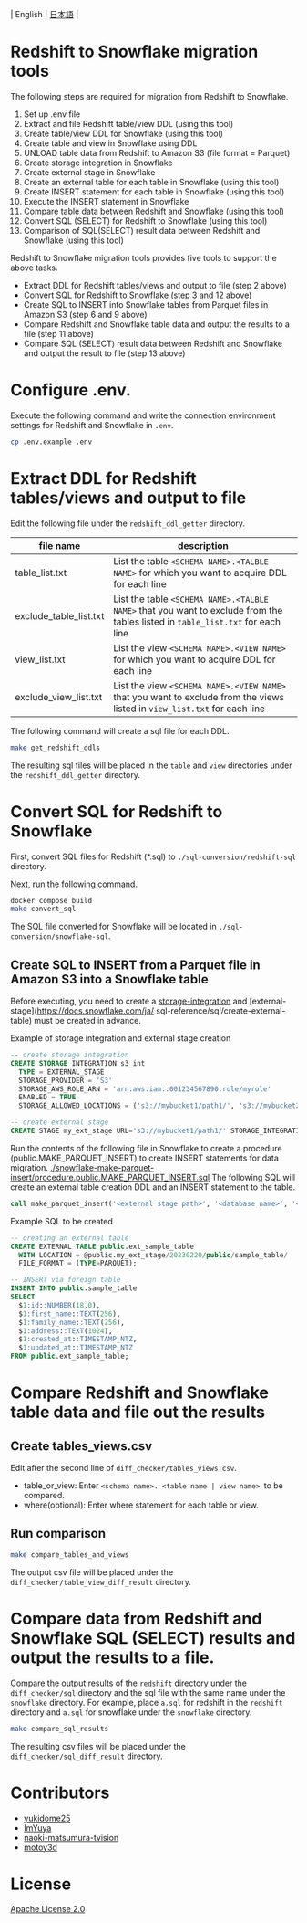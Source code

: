 | English | [日本語](./i18n/README.ja.md) |

# Redshift to Snowflake migration tools

<!-- # Short Description -->
The following steps are required for migration from Redshift to Snowflake.

1. Set up .env file
2. Extract and file Redshift table/view DDL (using this tool)
3. Create table/view DDL for Snowflake (using this tool)
4. Create table and view in Snowflake using DDL
5. UNLOAD table data from Redshift to Amazon S3 (file format = Parquet)
6. Create storage integration in Snowflake
7. Create external stage in Snowflake
8. Create an external table for each table in Snowflake (using this tool)
9. Create INSERT statement for each table in Snowflake (using this tool)
10. Execute the INSERT statement in Snowflake
11. Compare table data between Redshift and Snowflake (using this tool)
12. Convert SQL (SELECT) for Redshift to Snowflake (using this tool) 
13. Comparison of SQL(SELECT) result data between Redshift and Snowflake (using this tool)

Redshift to Snowflake migration tools provides five tools to support the above tasks.
- Extract DDL for Redshift tables/views and output to file (step 2 above)
- Convert SQL for Redshift to Snowflake (step 3 and 12 above)
- Create SQL to INSERT into Snowflake tables from Parquet files in Amazon S3 (step 6 and 9 above)
- Compare Redshift and Snowflake table data and output the results to a file (step 11 above)
- Compare SQL (SELECT) result data between Redshift and Snowflake and output the result to file (step 13 above)


# Configure .env.
Execute the following command and write the connection environment settings for Redshift and Snowflake in `.env`.
```bash
cp .env.example .env
```

# Extract DDL for Redshift tables/views and output to file
Edit the following file under the `redshift_ddl_getter` directory.

| file name | description |
|-----------|------------|
|table_list.txt|List the table `<SCHEMA NAME>.<TALBLE NAME>` for which you want to acquire DDL for each line|
|exclude_table_list.txt|List the table `<SCHEMA NAME>.<TALBLE NAME>` that you want to exclude from the tables listed in `table_list.txt` for each line|
|view_list.txt|List the view `<SCHEMA NAME>.<VIEW NAME>` for which you want to acquire DDL for each line|
|exclude_view_list.txt|List the view `<SCHEMA NAME>.<VIEW NAME>` that you want to exclude from the views listed in `view_list.txt` for each line|


The following command will create a sql file for each DDL.
```bash
make get_redshift_ddls
```

The resulting sql files will be placed in the `table` and `view` directories under the `redshift_ddl_getter` directory.


# Convert SQL for Redshift to Snowflake
First, convert SQL files for Redshift (*.sql) to `./sql-conversion/redshift-sql` directory.

Next, run the following command.
```bash
docker compose build
make convert_sql
```
The SQL file converted for Snowflake will be located in `./sql-conversion/snowflake-sql`.


## Create SQL to INSERT from a Parquet file in Amazon S3 into a Snowflake table 
Before executing, you need to create a [storage-integration](https://docs.snowflake.com/ja/sql-reference/sql/create-storage-integration) and [external-stage](https://docs.snowflake.com/ja/ sql-reference/sql/create-external-table) must be created in advance.

Example of storage integration and external stage creation
```sql
-- create storage integration
CREATE STORAGE INTEGRATION s3_int
  TYPE = EXTERNAL_STAGE
  STORAGE_PROVIDER = 'S3'
  STORAGE_AWS_ROLE_ARN = 'arn:aws:iam::001234567890:role/myrole'
  ENABLED = TRUE
  STORAGE_ALLOWED_LOCATIONS = ('s3://mybucket1/path1/', 's3://mybucket2/path2/');

-- create external stage
CREATE STAGE my_ext_stage URL='s3://mybucket1/path1/' STORAGE_INTEGRATION = s3_int;
```

Run the contents of the following file in Snowflake to create a procedure (public.MAKE_PARQUET_INSERT) to create INSERT statements for data migration.
[./snowflake-make-parquet-insert/procedure.public.MAKE_PARQUET_INSERT.sql](../snowflake_make_parquet_insert/procedure.public.MAKE_PARQUET_INSERT.sql)
The following SQL will create an external table creation DDL and an INSERT statement to the table.


```sql
call make_parquet_insert('<external stage path>', '<database name>', '<schema name>', '<table name>');
```

Example SQL to be created
```sql
-- creating an external table
CREATE EXTERNAL TABLE public.ext_sample_table 
  WITH LOCATION = @public.my_ext_stage/20230220/public/sample_table/
  FILE_FORMAT = (TYPE=PARQUET);

-- INSERT via foreign table
INSERT INTO public.sample_table 
SELECT
  $1:id::NUMBER(18,0),
  $1:first_name::TEXT(256),
  $1:family_name::TEXT(256),
  $1:address::TEXT(1024),
  $1:created_at::TIMESTAMP_NTZ,
  $1:updated_at::TIMESTAMP_NTZ 
FROM public.ext_sample_table;
```

# Compare Redshift and Snowflake table data and file out the results
## Create tables_views.csv
Edit after the second line of `diff_checker/tables_views.csv`.
- table_or_view: Enter `<schema name>. <table name | view name> `to be compared. 
- where(optional): Enter where statement for each table or view.

## Run comparison
```bash
make compare_tables_and_views
```

The output csv file will be placed under the `diff_checker/table_view_diff_result` directory.


# Compare data from Redshift and Snowflake SQL (SELECT) results and output the results to a file.
Compare the output results of the `redshift` directory under the `diff_checker/sql` directory and the sql file with the same name under the `snowflake` directory. For example, place `a.sql` for redshift in the `redshift` directory and `a.sql` for snowflake under the `snowflake` directory.

```bash
make compare_sql_results
```

The resulting csv files will be placed under the `diff_checker/sql_diff_result` directory.


# Contributors

- [yukidome25](https://github.com/yukidome25) 
- [ImYuya](https://github.com/ImYuya) 
- [naoki-matsumura-tvision](https://github.com/naoki-matsumura-tvision)
- [motoy3d](https://github.com/motoy3d)

# License

[Apache License 2.0](https://www.apache.org/licenses/LICENSE-2.0)



